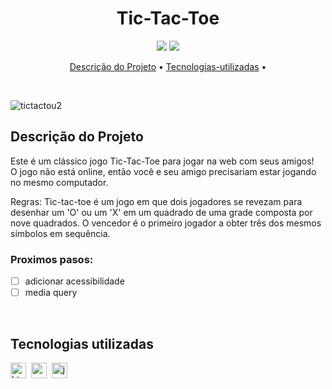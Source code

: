 <h1 align="center">Tic-Tac-Toe</h1>

<p align="center">
  <img src="https://img.shields.io/badge/Status-em%20andamento-green"/>
  <img src="https://img.shields.io/badge/license-MIT-green"/>
</p>

<p align="center">
	<a href="#Descrição do Projeto">Descrição do Projeto</a> •
	<a href="#tecnologias-utilizadas">Tecnologias-utilizadas</a> •
</p>

</br>

![tictactou2](https://user-images.githubusercontent.com/100203503/169650202-a7a5d5f2-50dd-498a-a8be-28c2bd416b95.PNG)



## Descrição do Projeto
Este é um clássico jogo Tic-Tac-Toe para jogar na web com seus amigos! <br>
O jogo não está online, então você e seu amigo precisariam estar jogando no mesmo computador. <br>

Regras:
Tic-tac-toe é um jogo em que dois jogadores se revezam para desenhar um 'O' ou um 'X' em um quadrado de uma grade composta por nove quadrados. O vencedor é o primeiro jogador a obter três dos mesmos símbolos em sequência.


### Proximos pasos:

- [ ] adicionar acessibilidade
- [ ] media query
</br>

## Tecnologias utilizadas

  <img src="https://img.shields.io/badge/Html5-05122A?style=flat&logo=html5" alt="html5 Badge" height="25">&nbsp;
  <img src="https://img.shields.io/badge/Css3-05122A?style=flat&logo=css3" alt="css3 Badge" height="25">&nbsp;
  <img src="https://img.shields.io/badge/Javascript-05122A?style=flat&logo=javascript" alt="javascript Badge" height="25">&nbsp;
</br>
